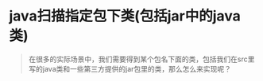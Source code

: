 # java扫描指定包下类(包括jar中的java类)

>在很多的实际场景中，我们需要得到某个包名下面的类，包括我们在src里写的java类和一些第三方提供的jar包里的类，那么怎么来实现呢？  
